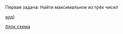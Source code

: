 Первая задача: Найти максимальное из трёх чисел

[код](C:\Users\Пользователь\Desktop\Ucheba\Program.cs))

[блок схема](C:\Users\Пользователь\Desktop\Ucheba\bloc001.drawio.png)